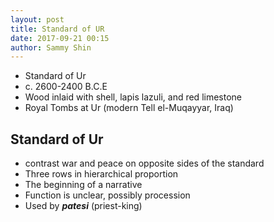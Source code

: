 ```yaml
---
layout: post
title: Standard of UR
date: 2017-09-21 00:15
author: Sammy Shin
---
```


* Standard of Ur
* c. 2600-2400 B.C.E
* Wood inlaid with shell, lapis lazuli, and red limestone
* Royal Tombs at Ur (modern Tell el-Muqayyar, Iraq)

## Standard of Ur
* contrast war and peace on opposite sides of the standard
* Three rows in hierarchical proportion
* The beginning of a narrative
* Function is unclear, possibly procession
* Used by ***patesi*** (priest-king)

